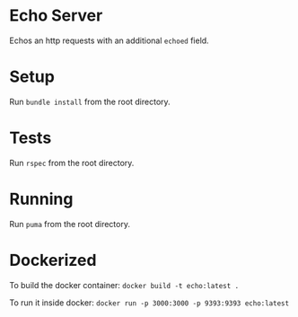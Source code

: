 # Echo Server
Echos an http requests with an additional `echoed` field.

# Setup
Run `bundle install` from the root directory.

# Tests
Run `rspec` from the root directory.

# Running
Run `puma` from the root directory.

# Dockerized
To build the docker container: `docker build -t echo:latest .`

To run it inside docker: `docker run -p 3000:3000 -p 9393:9393 echo:latest`

